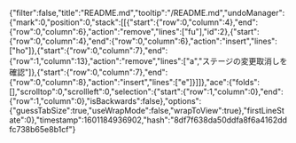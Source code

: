 {"filter":false,"title":"README.md","tooltip":"/README.md","undoManager":{"mark":0,"position":0,"stack":[[{"start":{"row":0,"column":4},"end":{"row":0,"column":6},"action":"remove","lines":["fu"],"id":2},{"start":{"row":0,"column":4},"end":{"row":0,"column":6},"action":"insert","lines":["ho"]},{"start":{"row":0,"column":7},"end":{"row":1,"column":13},"action":"remove","lines":["a","ステージの変更取消しを確認"]},{"start":{"row":0,"column":7},"end":{"row":0,"column":8},"action":"insert","lines":["e"]}]]},"ace":{"folds":[],"scrolltop":0,"scrollleft":0,"selection":{"start":{"row":1,"column":0},"end":{"row":1,"column":0},"isBackwards":false},"options":{"guessTabSize":true,"useWrapMode":false,"wrapToView":true},"firstLineState":0},"timestamp":1601184936902,"hash":"8df7f638da50ddfa8f6a4162ddfc738b65e8b1cf"}